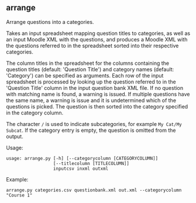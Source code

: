 

## arrange

Arrange questions into a categories.

Takes an input spreadsheet mapping question titles to categories, as well as an input Moodle XML with the questions, and produces a Moodle XML with the questions referred to in the spreadsheet sorted into their respective categories.

The column titles in the spreadsheet for the columns containing the question titles (default: 'Question Title') and category names (default: 'Category') can be specified as arguments. Each row of the input spreadsheet is processed by looking up the question referred to in the 'Question Title' column in the input question bank XML file.
If no question with matching name is found, a warning is issued. If multiple questions have the same name, a warning is issue and it is undetermined which of the questions is picked. The question is then sorted into the category specified in the category column.

The character `/` is used to indicate subcategories, for example `My Cat/My Subcat`.
If the category entry is empty, the question is omitted from the output.

Usage:

```
usage: arrange.py [-h] [--categorycolumn [CATEGORYCOLUMN]]
                  [--titlecolumn [TITLECOLUMN]]
                  inputcsv inxml outxml
```

Example:

`arrange.py categories.csv questionbank.xml out.xml --categorycolumn "Course 1"`
